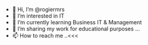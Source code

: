 - 👋 Hi, I’m @rogiermrs
- 👀 I’m interested in IT
- 🌱 I’m currently learning Business IT & Management
- 💞️ I’m sharing my work for educational purposes ...
- 📫 How to reach me ..<<<

<!---
rogiermrs/rogiermrs is a ✨ special ✨ repository because its `README.md` (this file) appears on your GitHub profile.
You can click the Preview link to take a look at your changes.
--->

